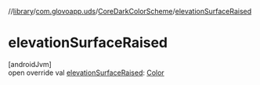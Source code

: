 //[library](../../../index.md)/[com.glovoapp.uds](../index.md)/[CoreDarkColorScheme](index.md)/[elevationSurfaceRaised](elevation-surface-raised.md)

# elevationSurfaceRaised

[androidJvm]\
open override val [elevationSurfaceRaised](elevation-surface-raised.md): [Color](https://developer.android.com/reference/kotlin/androidx/compose/ui/graphics/Color.html)
